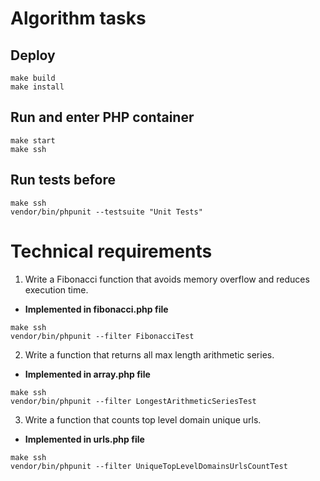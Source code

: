 # Algorithm tasks

## Deploy

```
make build
make install
```

## Run and enter PHP container 

```
make start
make ssh
```

## Run tests before

```
make ssh
vendor/bin/phpunit --testsuite "Unit Tests"
```

# Technical requirements

1) Write a Fibonacci function that avoids memory overflow and reduces execution time.
- **Implemented in fibonacci.php file**
```
make ssh
vendor/bin/phpunit --filter FibonacciTest
```

2) Write a function that returns all max length arithmetic series.
- **Implemented in array.php file**
```
make ssh
vendor/bin/phpunit --filter LongestArithmeticSeriesTest
```

3) Write a function that counts top level domain unique urls.
- **Implemented in urls.php file**
```
make ssh
vendor/bin/phpunit --filter UniqueTopLevelDomainsUrlsCountTest
```

